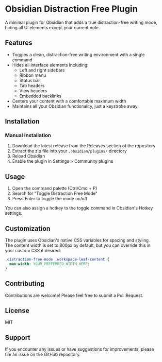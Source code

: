 # Obsidian Distraction Free Plugin

A minimal plugin for Obsidian that adds a true distraction-free writing mode, hiding all UI elements except your current note.

## Features

- Toggles a clean, distraction-free writing environment with a single command
- Hides all interface elements including:
  - Left and right sidebars
  - Ribbon menu
  - Status bar
  - Tab headers
  - View headers
  - Embedded backlinks
- Centers your content with a comfortable maximum width
- Maintains all your Obsidian functionality, just a keystroke away

## Installation

### Manual Installation

1. Download the latest release from the Releases section of the repository
2. Extract the zip file into your `.obsidian/plugins/` directory
3. Reload Obsidian
4. Enable the plugin in Settings > Community plugins

## Usage

1. Open the command palette (Ctrl/Cmd + P)
2. Search for "Toggle Distraction Free Mode"
3. Press Enter to toggle the mode on/off

You can also assign a hotkey to the toggle command in Obsidian's Hotkey settings.

## Customization

The plugin uses Obsidian's native CSS variables for spacing and styling. The content width is set to 800px by default, but you can override this in your custom CSS if desired:

```css
.distraction-free-mode .workspace-leaf-content {
  max-width: YOUR_PREFERRED_WIDTH_HERE;
}
```

## Contributing

Contributions are welcome! Please feel free to submit a Pull Request.

## License

MIT

## Support

If you encounter any issues or have suggestions for improvements, please file an issue on the GitHub repository.